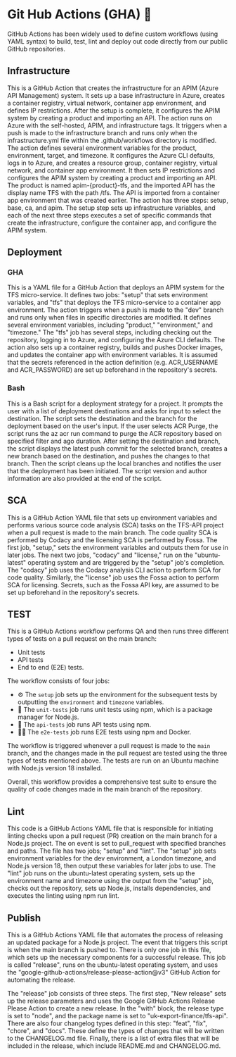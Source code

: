 # Git Hub Actions (GHA) 🚀
GitHub Actions has been widely used to define custom workflows (using YAML syntax) to build, test, lint and deploy out code directly from our public GitHub repositories.

## Infrastructure

This is a GitHub Action that creates the infrastructure for an APIM (Azure API Management) system. It sets up a base infrastructure in Azure, creates a container registry, virtual network, container app environment, and defines IP restrictions. After the setup is complete, it configures the APIM system by creating a product and importing an API. 
The action runs on Azure with the self-hosted, APIM, and infrastructure tags. It triggers when a push is made to the infrastructure branch and runs only when the infrastructure.yml file within the .github/workflows directory is modified. 
The action defines several environment variables for the product, environment, target, and timezone. It configures the Azure CLI defaults, logs in to Azure, and creates a resource group, container registry, virtual network, and container app environment. 
It then sets IP restrictions and configures the APIM system by creating a product and importing an API. The product is named apim-{product}-tfs, and the imported API has the display name TFS with the path /tfs. The API is imported from a container app environment that was created earlier. 
The action has three steps: setup, base, ca, and apim. The setup step sets up infrastructure variables, and each of the next three steps executes a set of specific commands that create the infrastructure, configure the container app, and configure the APIM system.

## Deployment

### GHA
This is a YAML file for a GitHub Action that deploys an APIM system for the TFS micro-service. It defines two jobs: "setup" that sets environment variables, and "tfs" that deploys the TFS micro-service to a container app environment. 
The action triggers when a push is made to the "dev" branch and runs only when files in specific directories are modified. It defines several environment variables, including "product," "environment," and "timezone."
The "tfs" job has several steps, including checking out the repository, logging in to Azure, and configuring the Azure CLI defaults. The action also sets up a container registry, builds and pushes Docker images, and updates the container app with environment variables.
It is assumed that the secrets referenced in the action definition (e.g. ACR_USERNAME and ACR_PASSWORD) are set up beforehand in the repository's secrets.

### Bash
This is a Bash script for a deployment strategy for a project. It prompts the user with a list of deployment destinations and asks for input to select the destination. The script sets the destination and the branch for the deployment based on the user's input. If the user selects ACR Purge, the script runs the az acr run command to purge the ACR repository based on specified filter and ago duration. After setting the destination and branch, the script displays the latest push commit for the selected branch, creates a new branch based on the destination, and pushes the changes to that branch. Then the script cleans up the local branches and notifies the user that the deployment has been initiated. The script version and author information are also provided at the end of the script.

## SCA
This is a GitHub Action YAML file that sets up environment variables and performs various source code analysis (SCA) tasks on the TFS-API project when a pull request is made to the main branch. The code quality SCA is performed by Codacy and the licensing SCA is performed by Fossa. 
The first job, "setup," sets the environment variables and outputs them for use in later jobs. The next two jobs, "codacy" and "license," run on the "ubuntu-latest" operating system and are triggered by the "setup" job's completion. 
The "codacy" job uses the Codacy analysis CLI action to perform SCA for code quality. Similarly, the "license" job uses the Fossa action to perform SCA for licensing. 
Secrets, such as the Fossa API key, are assumed to be set up beforehand in the repository's secrets.

## TEST
This is a GitHub Actions workflow performs QA and then runs three different types of tests on a pull request on the main branch:

* Unit tests
* API tests
* End to end (E2E) tests.

The workflow consists of four jobs:

* ⚙️ The `setup` job sets up the environment for the subsequent tests by outputting the `environment` and `timezone` variables.
* 🧪 The `unit-tests` job runs unit tests using npm, which is a package manager for Node.js.
* 🔬 The `api-tests` job runs API tests using npm.
* 👨‍💻 The `e2e-tests` job runs E2E tests using npm and Docker.

The workflow is triggered whenever a pull request is made to the `main` branch, and the changes made in the pull request are tested using the three types of tests mentioned above. The tests are run on an Ubuntu machine with Node.js version 18 installed.

Overall, this workflow provides a comprehensive test suite to ensure the quality of code changes made in the main branch of the repository.

## Lint
This code is a GitHub Actions YAML file that is responsible for initiating linting checks upon a pull request (PR) creation on the main branch for a Node.js project. The on event is set to pull_request with specified branches and paths. The file has two jobs; "setup" and "lint". The "setup" job sets environment variables for the dev environment, a London timezone, and Node.js version 18, then output these variables for later jobs to use. The "lint" job runs on the ubuntu-latest operating system, sets up the environment name and timezone using the output from the "setup" job, checks out the repository, sets up Node.js, installs dependencies, and executes the linting using npm run lint.

## Publish
This is a GitHub Actions YAML file that automates the process of releasing an updated package for a Node.js project. The event that triggers this script is when the main branch is pushed to. There is only one job in this file, which sets up the necessary components for a successful release. This job is called "release", runs on the ubuntu-latest operating system, and uses the "google-github-actions/release-please-action@v3" GitHub Action for automating the release. 

The "release" job consists of three steps. The first step, "New release" sets up the release parameters and uses the Google GitHub Actions Release Please Action to create a new release. In the "with" block, the release type is set to "node", and the package name is set to "uk-export-finance/tfs-api". There are also four changelog types defined in this step: "feat", "fix", "chore", and "docs". These define the types of changes that will be written to the CHANGELOG.md file. Finally, there is a list of extra files that will be included in the release, which include README.md and CHANGELOG.md.
